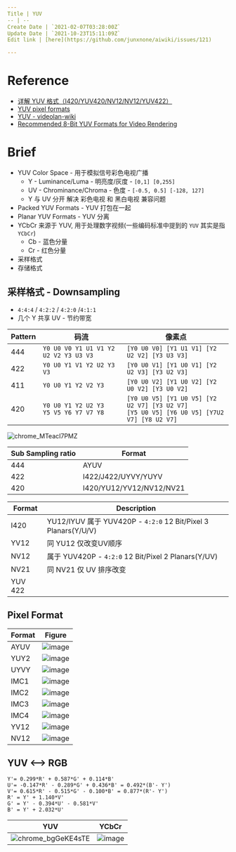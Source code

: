 ```yaml
---
Title | YUV
-- | --
Create Date | `2021-02-07T03:28:00Z`
Update Date | `2021-10-23T15:11:09Z`
Edit link | [here](https://github.com/junxnone/aiwiki/issues/121)

---
```

# Reference

- [详解 YUV 格式（I420/YUV420/NV12/NV12/YUV422）](https://www.jianshu.com/p/358bf8b7eacc)
- [YUV pixel formats](https://www.fourcc.org/yuv.php)
- [YUV - videolan-wiki](https://wiki.videolan.org/YUV#Semi-planar)
- [Recommended 8-Bit YUV Formats for Video Rendering](https://docs.microsoft.com/en-us/windows/win32/medfound/recommended-8-bit-yuv-formats-for-video-rendering)

# Brief
- YUV Color Space - 用于模拟信号彩色电视广播
  - Y - Luminance/Luma - 明亮度/灰度 - `[0,1] [0,255]`
  - UV - Chrominance/Chroma  - 色度 - `[-0.5, 0.5] [-128, 127]`
  - Y 与 UV 分开 解决 彩色电视 和 黑白电视 兼容问题
- Packed YUV Formats - YUV 打包在一起
- Planar YUV Formats - YUV 分离
- YCbCr 来源于 YUV, 用于处理数字视频(一些编码标准中提到的 `YUV` 其实是指 `YCbCr`)
  - Cb - 蓝色分量
  - Cr - 红色分量
- 采样格式
- 存储格式


## 采样格式 - Downsampling 
- `4:4:4` / `4:2:2` / `4:2:0` /`4:1:1`
- 几个 Y 共享 UV - 节约带宽



Pattern | 码流 | 像素点
-- | -- | --
444 | `Y0 U0 V0 Y1 U1 V1 Y2 U2 V2 Y3 U3 V3` | `[Y0 U0 V0] [Y1 U1 V1] [Y2 U2 V2] [Y3 U3 V3]`
422 | `Y0 U0 Y1 V1 Y2 U2 Y3 V3` | `[Y0 U0 V1] [Y1 U0 V1] [Y2 U2 V3] [Y3 U2 V3]`
411 | `Y0 U0 Y1 Y2 V2 Y3` | `[Y0 U0 V2] [Y1 U0 V2] [Y2 U0 V2] [Y3 U0 V2]`
420 | `Y0 U0 Y1 Y2 U2 Y3`<br>`Y5 V5 Y6 Y7 V7 Y8` | `[Y0 U0 V5] [Y1 U0 V5] [Y2 U2 V7] [Y3 U2 V7]`<br>`[Y5 U0 V5] [Y6 U0 V5] [Y7U2 V7] [Y8 U2 V7]`



![chrome_MTeacI7PMZ](https://user-images.githubusercontent.com/2216970/138546210-0a8b1aff-1feb-40c3-a7d0-dd6fbbcaddb0.png)

Sub Sampling ratio | Format
-- | --
444 | AYUV
422 | I422/J422/UYVY/YUYV
420 | I420/YU12/YV12/NV12/NV21


Format | Description | 
-- | --
I420 | YU12/IYUV 属于 YUV420P - `4:2:0` 12 Bit/Pixel 3 Planars(Y/U/V)
YV12 | 同 YU12 仅改变UV顺序
NV12 | 属于 YUV420P - `4:2:0` 12 Bit/Pixel 2 Planars(Y/UV)
NV21 | 同 NV21 仅 UV 排序改变
YUV 422 |



## Pixel Format

Format | Figure
-- | --
AYUV | ![image](https://user-images.githubusercontent.com/2216970/107135853-3ea53980-6939-11eb-9a29-e2b26c1e1b5e.png)
YUY2 | ![image](https://user-images.githubusercontent.com/2216970/107135859-48c73800-6939-11eb-95f2-e4853f4d5c11.png)
UYVY | ![image](https://user-images.githubusercontent.com/2216970/107135864-4e248280-6939-11eb-87ac-9094dedebd2b.png)
IMC1 | ![image](https://user-images.githubusercontent.com/2216970/107135878-63011600-6939-11eb-8199-b159b14b51a7.png)
IMC2 | ![image](https://user-images.githubusercontent.com/2216970/107135873-5c729e80-6939-11eb-9a29-03e3219f80cb.png)
IMC3 | ![image](https://user-images.githubusercontent.com/2216970/107135877-60062580-6939-11eb-81af-010b8dfe54b6.png)
IMC4 | ![image](https://user-images.githubusercontent.com/2216970/107135882-68f6f700-6939-11eb-9460-08bee6be9a2c.png)
YV12 | ![image](https://user-images.githubusercontent.com/2216970/107135890-81671180-6939-11eb-8f5b-475f76a5db9f.png)
NV12 | ![image](https://user-images.githubusercontent.com/2216970/107135891-83c96b80-6939-11eb-98c8-c121813f0d9c.png)

## YUV <--> RGB

```
Y'= 0.299*R' + 0.587*G' + 0.114*B'
U'= -0.147*R' - 0.289*G' + 0.436*B' = 0.492*(B'- Y')
V'= 0.615*R' - 0.515*G' - 0.100*B' = 0.877*(R'- Y')
R' = Y' + 1.140*V'
G' = Y' - 0.394*U' - 0.581*V'
B' = Y' + 2.032*U'
```


YUV | YCbCr
-- | --
![chrome_bgGeKE4sTE](https://user-images.githubusercontent.com/2216970/138547312-e9b4ba37-b027-4f72-b7e4-30e64ad9db57.png) | ![image](https://user-images.githubusercontent.com/2216970/138547293-a7617dbb-448b-4814-b3d8-d8a71cdcde77.png)
